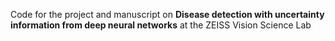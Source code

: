 Code for the project and manuscript
on **Disease detection with uncertainty information from deep neural networks** at the ZEISS Vision Science Lab